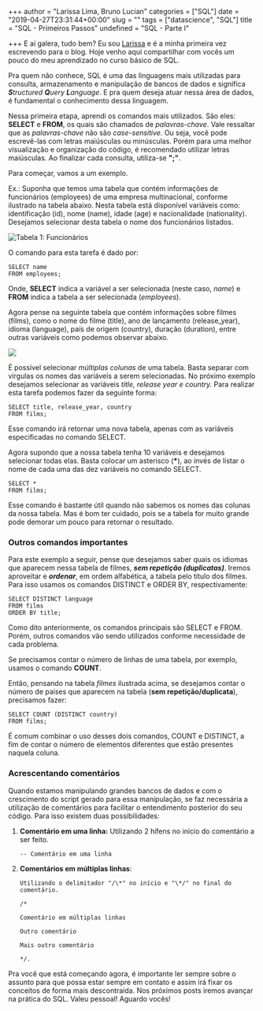 +++
author = "Larissa Lima, Bruno Lucian"
categories = ["SQL"]
date = "2019-04-27T23:31:44+00:00"
slug = ""
tags = ["datascience", "SQL"]
title = "SQL - Primeiros Passos"
undefined = "SQL - Parte I"

+++
E aí galera, tudo bem? Eu sou [Larissa](https://www.linkedin.com/in/larissadossantoslima/ "linkedin") e é a minha primeira vez escrevendo para o blog. Hoje venho aqui compartilhar com vocês um pouco do meu aprendizado no curso básico de SQL.

Pra quem não conhece, SQL é uma das linguagens mais utilizadas para consulta, armazenamento e manipulação de bancos de dados e significa **_S_**_tructured **Q**uery **L**anguage_. E pra quem deseja atuar nessa área de dados, é fundamental o conhecimento dessa linguagem.

Nessa primeira etapa, aprendi os comandos mais utilizados. São eles: **SELECT** e **FROM**, os quais são chamados de _palavras-chave_. Vale ressaltar que as _palavras-chave_ não são _case-sensitive._ Ou seja, você pode escrevê-las com letras maiúsculas ou minúsculas. Porém para uma melhor visualização e organização do código, é recomendado utilizar letras maiúsculas. Ao finalizar cada consulta, utiliza-se **";"**.

Para começar, vamos a um exemplo.

Ex.: Suponha que temos uma tabela que contém informações de funcionários (employees) de uma empresa multinacional, conforme ilustrado na tabela abaixo. Nesta tabela está disponível variáveis como: identificação (id), nome (name), idade (age) e nacionalidade (nationality). Desejamos selecionar desta tabela o nome dos funcionários listados.

![](/uploads/Tabela1.jpeg "Tabela 1: Funcionários")

O comando para esta tarefa é dado por:

    SELECT name
    FROM employees;

Onde, **SELECT** indica a variável a ser selecionada (neste caso, _name_) e **FROM** indica a tabela a ser selecionada (_employees_).

Agora pense na seguinte tabela que contém informações sobre filmes (films), como o nome do filme (title), ano de lançamento (release_year), idioma (language), país de origem (country), duração (duration), entre outras variáveis como podemos observar abaixo.

![](/uploads/Tabela2_Filmes.png=300x200)

É possível selecionar _múltiplas colunas_ de uma tabela. Basta separar com vírgulas os nomes das variáveis a serem selecionadas. No próximo exemplo desejamos selecionar as variáveis _title, release year e country._ Para realizar esta tarefa podemos fazer da seguinte forma:

    SELECT title, release_year, country 
    FROM films;

Esse comando irá retornar uma nova tabela, apenas com as variáveis especificadas no comando SELECT.

Agora supondo que a nossa tabela tenha 10 variáveis e desejamos selecionar todas elas. Basta colocar um asterisco (__*__), ao invés de listar o nome de cada uma das dez variáveis no comando SELECT.

    SELECT * 
    FROM films;

Esse comando é bastante útil quando não sabemos os nomes das colunas da nossa tabela. Mas é bom ter cuidado, pois se a tabela for muito grande pode demorar um pouco para retornar o resultado.

### **Outros comandos importantes**

Para este exemplo a seguir, pense que desejamos saber quais os idiomas que aparecem nessa tabela de filmes, **_sem repetição (duplicatas)_**. Iremos aproveitar e **_ordenar_**, em ordem alfabética, a tabela pelo título dos filmes. Para isso usamos os comandos DISTINCT e ORDER BY, respectivamente:

    SELECT DISTINCT language 
    FROM films 
    ORDER BY title;

Como dito anteriormente, os comandos principais são SELECT e FROM. Porém, outros comandos vão sendo utilizados conforme necessidade de cada problema.

Se precisamos contar o número de linhas de uma tabela, por exemplo, usamos o comando **COUNT**.

Então, pensando na tabela _filmes_ ilustrada acima, se desejamos contar o número de países que aparecem na tabela (**sem repetição/duplicata**), precisamos fazer:

    SELECT COUNT (DISTINCT country) 
    FROM films;

É comum combinar o uso desses dois comandos, COUNT e DISTINCT, a fim de contar o número de elementos diferentes que estão presentes naquela coluna.

### **Acrescentando comentários**

Quando estamos manipulando grandes bancos de dados e com o crescimento do script gerado para essa manipulação, se faz necessária a utilização de comentários para facilitar o entendimento posterior do seu código. Para isso existem duas possibilidades:

1. **Comentário em uma linha:** Utilizando 2 hífens no início do comentário a ser feito.

       -- Comentário em uma linha
2. **Comentários em múltiplas linhas**:

       Utilizando o delimitador "/\*" no início e "\*/" no final do comentário.
       
       /* 
       
       Comentário em múltiplas linhas
       
       Outro comentário
       
       Mais outro comentário
       
       */.

Pra você que está começando agora, é importante ler sempre sobre o assunto para que possa estar sempre em contato e assim irá fixar os conceitos de forma mais descontraída. Nos próximos posts iremos avançar na prática do SQL. Valeu pessoal! Aguardo vocês!